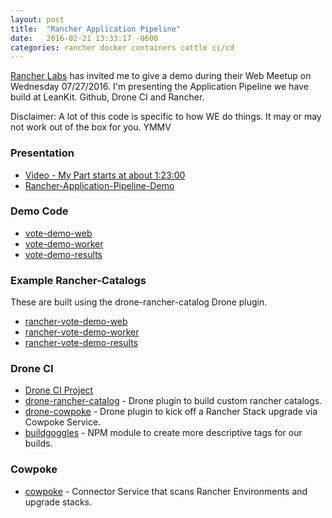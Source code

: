 ```yaml
---
layout: post
title:  "Rancher Application Pipeline"
date:   2016-02-21 13:33:17 -0600
categories: rancher docker containers cattle ci/cd
---
```


<a href="http://rancher.com">Rancher Labs</a> has invited me to give a demo during their Web Meetup on Wednesday 07/27/2016. I'm presenting the Application Pipeline we have build at LeanKit. Github, Drone CI and Rancher.

Disclaimer: A lot of this code is specific to how WE do things. It may or may not work out of the box for you. YMMV

### Presentation

- <a href="https://youtu.be/6vtY_4vNvpE?t=4933">Video - My Part starts at about 1:23:00</a>
- <a href="http://jgreat.me/wp-content/uploads/2016/07/Rancher-Application-Pipeline-Demo.pdf">Rancher-Application-Pipeline-Demo</a>

### Demo Code

- <a href="https://github.com/jgreat/vote-demo-web">vote-demo-web</a>
- <a href="https://github.com/jgreat/vote-demo-worker">vote-demo-worker</a>
- <a href="https://github.com/jgreat/vote-demo-results">vote-demo-results</a>

### Example Rancher-Catalogs

These are built using the drone-rancher-catalog Drone plugin.

- <a href="https://github.com/jgreat/rancher-vote-demo-web">rancher-vote-demo-web</a>
- <a href="https://github.com/jgreat/rancher-vote-demo-worker">rancher-vote-demo-worker</a>
- <a href="https://github.com/jgreat/rancher-vote-demo-results">rancher-vote-demo-results</a>

### Drone CI

- <a href="https://github.com/drone/drone">Drone CI Project</a>
- <a href="https://github.com/jgreat/drone-rancher-catalog">drone-rancher-catalog</a> - Drone plugin to build custom rancher catalogs.
- <a href="https://github.com/LeanKit-Labs/drone-cowpoke">drone-cowpoke</a> - Drone plugin to kick off a Rancher Stack upgrade via Cowpoke Service.
- <a href="https://www.npmjs.com/package/buildgoggles">buildgoggles</a> - NPM module to create more descriptive tags for our builds.

### Cowpoke

- <a href="https://github.com/LeanKit-Labs/cowpoke">cowpoke</a> - Connector Service that scans Rancher Environments and upgrade stacks.

